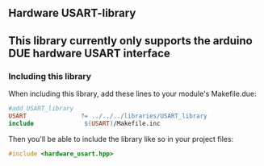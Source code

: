 ## Hardware USART-library

## This library currently only supports the arduino DUE hardware USART interface

### Including this library

When including this library, add these lines to your module's Makefile.due:

```Makefile
#add USART_library
USART               ?= ../../../libraries/USART_library
include              $(USART)/Makefile.inc
```

Then you'll be able to include the library like so in your project files:

```c++
#include <hardware_usart.hpp>
```
